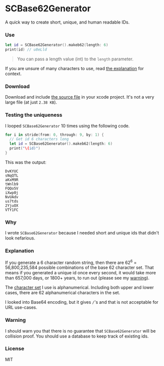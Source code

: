 # SCBase62Generator
A quick way to create short, unique, and human readable IDs.

### Use
```swift
let id = SCBase62Generator().makeb62(length: 6) 
print(id) // u8eLld
```
> You can pass a length value (int) to the `length` parameter. 

If you are unsure of many characters to use, read [the explanation](#explanation) for context.
### Download
Download and include [the source file](https://github.com/harmankang/SCBase62Generator/blob/master/src/SCBase62_Generator.swift) in your xcode project. It's not a very large file (at just `2.38 KB`).

### Testing the uniqueness
I looped `SCBase62Generator` 10 times using the following code.

```swift
for i in stride(from: 0, through: 9, by: 1) {
  // Get id 6 characters long
  let id = SCBase62Generator().makeb62(length: 6)
  print("\(id)")
}
```
This was the output:

```
DvKYUC
sNqQTL
aKxM9R
tWnlb9
FQQo5V
iXwp0j
NvUAdv
us7tds
2YjuOX
VTY1FC
```

### Why
I wrote `SCBase62Generator` because I needed short and unique ids that didn't look nefarious.

### Explanation
If you generate a 6 character random string, then there are 62<sup>6</sup> = 56,800,235,584 possible combinations of the base 62 character set. That means if you generated a unique id once every second, it would take more than 657,000 days, or 1800+ years, to run out (please see my [warning](#warning)).

The [character set](https://github.com/harmankang/SCBase62Generator/blob/master/src/SCBase62_Generator.swift#L60) I use is alphanumerical. Including both upper and lower cases, there are 62 alphanumerical characters in the set. 

I looked into Base64 encoding, but it gives `/`'s and that is not acceptable for URL use-cases.

### Warning

I should warn you that there is no guarantee that `SCBase62Generator` will be collision proof. You should use a database to keep track of existing ids.

### License
MIT


